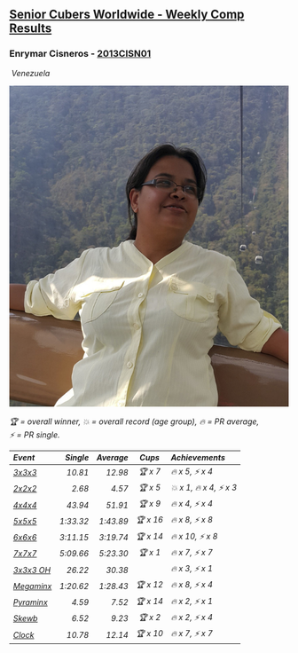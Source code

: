 <style>table {white-space: nowrap;}</style>
<link rel="stylesheet" type="text/css" href="/scw-comp/css/flags.css" />

## [Senior Cubers Worldwide - Weekly Comp Results](/scw-comp/results/)
### Enrymar Cisneros - [2013CISN01](https://www.worldcubeassociation.org/persons/2013CISN01)

<i class="flag flag-VE" />&nbsp;Venezuela

![Enrymar Cisneros](1530205432.jpg)

<span style="white-space: nowrap;">🏆 = overall winner</span>, <span style="white-space: nowrap;">💥 = overall record (age group)</span>, <span style="white-space: nowrap;">🔥 = PR average</span>, <span style="white-space: nowrap;">⚡ = PR single</span>.

| Event | Single | Average | Cups | Achievements|
| :-- | --: | --: | :--: | :-- |
| [3x3x3](333.md) | 10.81 | 12.98 | 🏆 x 7 | 🔥 x 5, ⚡ x 4 |
| [2x2x2](222.md) | 2.68 | 4.57 | 🏆 x 5 | 💥 x 1, 🔥 x 4, ⚡ x 3 |
| [4x4x4](444.md) | 43.94 | 51.91 | 🏆 x 9 | 🔥 x 4, ⚡ x 4 |
| [5x5x5](555.md) | 1:33.32 | 1:43.89 | 🏆 x 16 | 🔥 x 8, ⚡ x 8 |
| [6x6x6](666.md) | 3:11.15 | 3:19.74 | 🏆 x 14 | 🔥 x 10, ⚡ x 8 |
| [7x7x7](777.md) | 5:09.66 | 5:23.30 | 🏆 x 1 | 🔥 x 7, ⚡ x 7 |
| [3x3x3 OH](333oh.md) | 26.22 | 30.38 |  | 🔥 x 3, ⚡ x 1 |
| [Megaminx](minx.md) | 1:20.62 | 1:28.43 | 🏆 x 12 | 🔥 x 8, ⚡ x 4 |
| [Pyraminx](pyram.md) | 4.59 | 7.52 | 🏆 x 14 | 🔥 x 2, ⚡ x 1 |
| [Skewb](skewb.md) | 6.52 | 9.23 | 🏆 x 2 | 🔥 x 2, ⚡ x 4 |
| [Clock](clock.md) | 10.78 | 12.14 | 🏆 x 10 | 🔥 x 7, ⚡ x 7 |

<!-- Global site tag (gtag.js) - Google Analytics -->
<script async src="https://www.googletagmanager.com/gtag/js?id=UA-86348435-3"></script>
<script>window.dataLayer = window.dataLayer || []; function gtag() {dataLayer.push(arguments);} gtag('js', new Date()); gtag('config', 'UA-86348435-3');</script>
